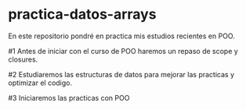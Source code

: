 # practica-datos-arrays
En este repositorio pondré en practica mis estudios recientes en POO.

#1 Antes de iniciar con el curso de POO haremos un repaso de scope y closures.

#2 Estudiaremos las estructuras de datos para mejorar las practicas y optimizar el codigo.

#3 Iniciaremos las practicas con POO





